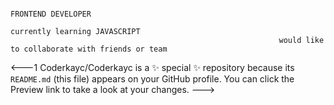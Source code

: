                                                                             FRONTEND DEVELOPER
                                                                        currently learning JAVASCRIPT 
                                                                would like to collaborate with friends or team




                                                                  
                                                                        
  

<---1
Coderkayc/Coderkayc is a ✨ special ✨ repository because its `README.md` (this file) appears on your GitHub profile.
You can click the Preview link to take a look at your changes.
--->

